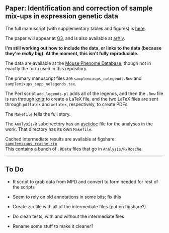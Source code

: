 Paper: Identification and correction of sample mix-ups in expression genetic data
---------------------------------------------------------------------------------

The full manuscript (with supplementary tables and figures) is
[here](http://www.biostat.wisc.edu/~kbroman/publications/samplemixups_wsupp.pdf).

The paper will appear at [G3](http://g3journal.org/content/early/2015/08/19/g3.115.019778.abstract),
and is also available at [arXiv](http://arxiv.org/abs/1402.2633).

**I'm still working out how to include the data, or links to the data
  (because they're _really_ big).
  At the moment, this isn't fully reproducible.**

The data are available at the
[Mouse Phenome Database](http://phenome.jax.org/db/q?rtn=projects/projdet&reqprojid=532),
though not in exactly the form used in this repository.

The primary manuscript files are `samplemixups_nolegends.Rnw`
and `samplemixups_supp_nolegends.tex`.

The Perl script `add_legends.pl`
adds all of the legends, and then the `.Rnw` file is run through
[knitr](http://yihui.name/knitr/) to create a
LaTeX file, and the two LaTeX files are sent through `pdflatex` and
`xelatex`, respectively, to create PDFs.

The `Makefile` tells the full story.

The `Analysis/R` subdirectory has an
[asciidoc](http://www.methods.co.nz/asciidoc/) file for the analyses
in the work. That directory has its own `Makefile`.

Cached intermediate results are available at figshare:
[`samplemixups_rcache.zip`](http://files.figshare.com/2219404/samplemixups_rcache.zip) <br/>
This contains a bunch of `.RData` files that go in `Analysis/R/Rcache`.

---

## To Do

- R script to grab data from MPD and convert to form needed for rest
  of the scripts

- Seem to rely on old annotations in some bits; fix this

- Create zip file with all of the intermediate files (put on figshare?)

- Do clean tests, with and without the intermediate files

- Rename some stuff to make it cleaner?
